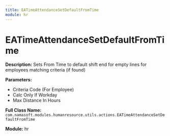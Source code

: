 ```yaml
---
title: EATimeAttendanceSetDefaultFromTime
module: hr
---
```


# EATimeAttendanceSetDefaultFromTime

**Description:** Sets From Time to default shift end for empty lines for employees matching criteria (if found)

**Parameters:**
- Criteria Code (For Employee)
- Calc Only If Workday
- Max Distance In Hours

**Full Class Name:** `com.namasoft.modules.humanresource.utils.actions.EATimeAttendanceSetDefaultFromTime`

**Module:** hr

